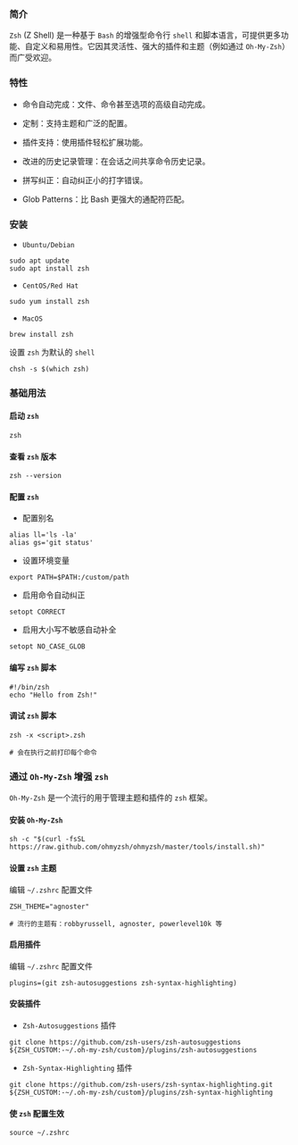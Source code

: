 ### 简介

`Zsh` (Z Shell) 是一种基于 `Bash` 的增强型命令行 `shell` 和脚本语言，可提供更多功能、自定义和易用性。它因其灵活性、强大的插件和主题（例如通过 `Oh-My-Zsh`）而广受欢迎。

### 特性

* 命令自动完成：文件、命令甚至选项的高级自动完成。

* 定制：支持主题和广泛的配置。 

* 插件支持：使用插件轻松扩展功能。

* 改进的历史记录管理：在会话之间共享命令历史记录。

* 拼写纠正：自动纠正小的打字错误。

* Glob Patterns：比 Bash 更强大的通配符匹配。

### 安装

* `Ubuntu/Debian`

```shell
sudo apt update
sudo apt install zsh
```

* `CentOS/Red Hat`

```shell
sudo yum install zsh
```

* `MacOS`

```shell
brew install zsh
```

设置 `zsh` 为默认的 `shell`

```shell
chsh -s $(which zsh)
```

### 基础用法

#### 启动 `zsh`

```shell
zsh
```

#### 查看 `zsh` 版本

```shell
zsh --version
```

#### 配置 `zsh`

* 配置别名

```shell
alias ll='ls -la'
alias gs='git status'
```

* 设置环境变量

```shell
export PATH=$PATH:/custom/path
```

* 启用命令自动纠正

```shell
setopt CORRECT
```

* 启用大小写不敏感自动补全

```shell
setopt NO_CASE_GLOB
```

#### 编写 `zsh` 脚本

```shell
#!/bin/zsh
echo "Hello from Zsh!"
```

#### 调试 `zsh` 脚本

```shell
zsh -x <script>.zsh

# 会在执行之前打印每个命令
```

### 通过 `Oh-My-Zsh` 增强 `zsh`

`Oh-My-Zsh` 是一个流行的用于管理主题和插件的 `zsh` 框架。

#### 安装 `Oh-My-Zsh`

```shell
sh -c "$(curl -fsSL https://raw.github.com/ohmyzsh/ohmyzsh/master/tools/install.sh)"
```

#### 设置 `zsh` 主题

编辑 `~/.zshrc` 配置文件

```shell
ZSH_THEME="agnoster"

# 流行的主题有：robbyrussell, agnoster, powerlevel10k 等
```

#### 启用插件

编辑 `~/.zshrc` 配置文件

```shell
plugins=(git zsh-autosuggestions zsh-syntax-highlighting)
```

#### 安装插件

* `Zsh-Autosuggestions` 插件

```shell
git clone https://github.com/zsh-users/zsh-autosuggestions ${ZSH_CUSTOM:-~/.oh-my-zsh/custom}/plugins/zsh-autosuggestions
```

* `Zsh-Syntax-Highlighting` 插件

```shell
git clone https://github.com/zsh-users/zsh-syntax-highlighting.git ${ZSH_CUSTOM:-~/.oh-my-zsh/custom}/plugins/zsh-syntax-highlighting
```

#### 使 `zsh` 配置生效

```shell
source ~/.zshrc
```